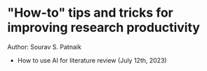 # "How-to" tips and tricks for improving research productivity
Author: Sourav S. Patnaik

- How to use AI for literature review (July 12th, 2023) 
